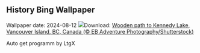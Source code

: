## History Bing Wallpaper
Wallpaper date: 2024-08-12
![](https://www.bing.com/th?id=OHR.TofinoVancouver_EN-CA5475468429_UHD.jpg&w=1000)Download: [Wooden path to Kennedy Lake, Vancouver Island, BC, Canada (© EB Adventure Photography/Shutterstock)](https://www.bing.com/th?id=OHR.TofinoVancouver_EN-CA5475468429_UHD.jpg)

Auto get programm by LtgX

